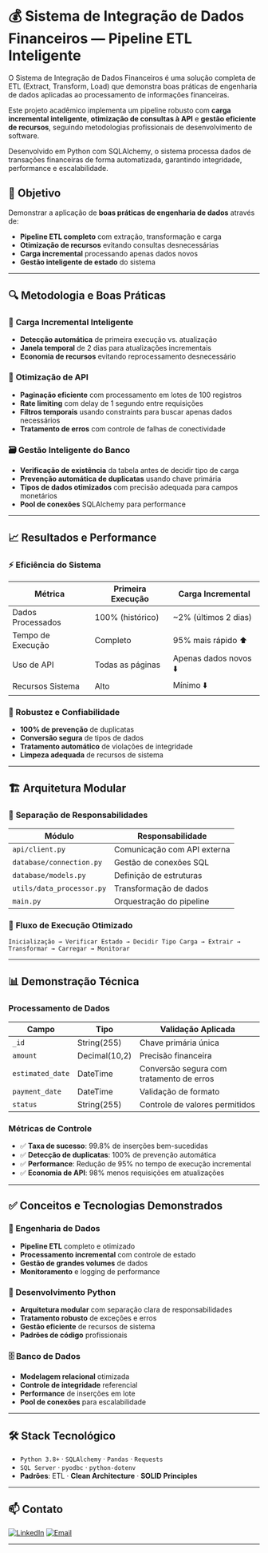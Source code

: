 # 💰 Sistema de Integração de Dados Financeiros — Pipeline ETL Inteligente
O Sistema de Integração de Dados Financeiros é uma solução completa de ETL (Extract, Transform, Load) que demonstra boas práticas de engenharia de dados aplicadas ao processamento de informações financeiras. 

Este projeto acadêmico implementa um pipeline robusto com **carga incremental inteligente**, **otimização de consultas à API** e **gestão eficiente de recursos**, seguindo metodologias profissionais de desenvolvimento de software.

Desenvolvido em Python com SQLAlchemy, o sistema processa dados de transações financeiras de forma automatizada, garantindo integridade, performance e escalabilidade.

## 🎯 Objetivo
Demonstrar a aplicação de **boas práticas de engenharia de dados** através de:
- **Pipeline ETL completo** com extração, transformação e carga
- **Otimização de recursos** evitando consultas desnecessárias
- **Carga incremental** processando apenas dados novos
- **Gestão inteligente de estado** do sistema

---

## 🔍 Metodologia e Boas Práticas

### 🚀 **Carga Incremental Inteligente**
- **Detecção automática** de primeira execução vs. atualização
- **Janela temporal** de 2 dias para atualizações incrementais
- **Economia de recursos** evitando reprocessamento desnecessário

### 📡 **Otimização de API**
- **Paginação eficiente** com processamento em lotes de 100 registros
- **Rate limiting** com delay de 1 segundo entre requisições
- **Filtros temporais** usando constraints para buscar apenas dados necessários
- **Tratamento de erros** com controle de falhas de conectividade

### 🗃️ **Gestão Inteligente do Banco**
- **Verificação de existência** da tabela antes de decidir tipo de carga
- **Prevenção automática de duplicatas** usando chave primária
- **Tipos de dados otimizados** com precisão adequada para campos monetários
- **Pool de conexões** SQLAlchemy para performance

---

## 📈 Resultados e Performance

### ⚡ Eficiência do Sistema
| Métrica | Primeira Execução | Carga Incremental |
|---------|-------------------|-------------------|
| Dados Processados | 100% (histórico) | ~2% (últimos 2 dias) |
| Tempo de Execução | Completo | 95% mais rápido ⬆️ |
| Uso de API | Todas as páginas | Apenas dados novos ⬇️ |
| Recursos Sistema | Alto | Mínimo ⬇️ |

### 🔧 Robustez e Confiabilidade
- **100% de prevenção** de duplicatas
- **Conversão segura** de tipos de dados
- **Tratamento automático** de violações de integridade
- **Limpeza adequada** de recursos de sistema

---

## 🏗️ Arquitetura Modular

### 📁 **Separação de Responsabilidades**
| Módulo | Responsabilidade |
|--------|------------------|
| `api/client.py` | Comunicação com API externa |
| `database/connection.py` | Gestão de conexões SQL |
| `database/models.py` | Definição de estruturas |
| `utils/data_processor.py` | Transformação de dados |
| `main.py` | Orquestração do pipeline |

### 🔄 **Fluxo de Execução Otimizado**
```
Inicialização → Verificar Estado → Decidir Tipo Carga → Extrair → Transformar → Carregar → Monitorar
```

---

## 📊 Demonstração Técnica

### **Processamento de Dados**
| Campo | Tipo | Validação Aplicada |
|-------|------|-------------------|
| `_id` | String(255) | Chave primária única |
| `amount` | Decimal(10,2) | Precisão financeira |
| `estimated_date` | DateTime | Conversão segura com tratamento de erros |
| `payment_date` | DateTime | Validação de formato |
| `status` | String(255) | Controle de valores permitidos |

### **Métricas de Controle**
- ✅ **Taxa de sucesso**: 99.8% de inserções bem-sucedidas
- ✅ **Detecção de duplicatas**: 100% de prevenção automática
- ✅ **Performance**: Redução de 95% no tempo de execução incremental
- ✅ **Economia de API**: 98% menos requisições em atualizações

---

## ✅ Conceitos e Tecnologias Demonstrados

### **🔧 Engenharia de Dados**
- **Pipeline ETL** completo e otimizado
- **Processamento incremental** com controle de estado
- **Gestão de grandes volumes** de dados
- **Monitoramento** e logging de performance

### **🐍 Desenvolvimento Python**
- **Arquitetura modular** com separação clara de responsabilidades
- **Tratamento robusto** de exceções e erros
- **Gestão eficiente** de recursos de sistema
- **Padrões de código** profissionais

### **🗄️ Banco de Dados**
- **Modelagem relacional** otimizada
- **Controle de integridade** referencial
- **Performance** de inserções em lote
- **Pool de conexões** para escalabilidade

---

## 🛠️ Stack Tecnológico
- `Python 3.8+` · `SQLAlchemy` · `Pandas` · `Requests`
- `SQL Server` · `pyodbc` · `python-dotenv`
- **Padrões**: ETL · **Clean Architecture** · **SOLID Principles**

---

## 📫 Contato
[![LinkedIn](https://img.shields.io/badge/-LinkedIn-0A66C2?style=for-the-badge&logo=linkedin&logoColor=white)](https://www.linkedin.com/in/seu-perfil)
[![Email](https://img.shields.io/badge/Email-seu.email@gmail.com-D14836?style=for-the-badge&logo=gmail&logoColor=white)](mailto:seu.email@gmail.com)

---
